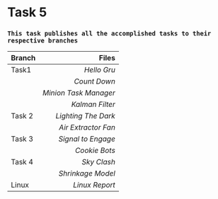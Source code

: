 # **Task 5**
### `This task publishes all the accomplished tasks to their respective branches`

| Branch    |     Files              |
|  :---     |      ---:              |
|  Task1    |   *Hello Gru*          |
|           |   *Count Down*         |
|           |   *Minion Task Manager*|
|           |   *Kalman Filter*      |
|  Task 2   |   *Lighting The Dark*  |
|           |   *Air Extractor Fan*  |
|  Task 3   |   *Signal to Engage*   |
|           |   *Cookie Bots*        |
|  Task 4   |   *Sky Clash*          |
|           |   *Shrinkage Model*    |
|  Linux    |   *Linux Report*       |
